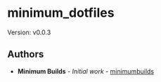 # minimum_dotfiles

Version: v0.0.3

## Authors

* **Minimum Builds** - *Initial work* - [minimumbuilds](https://github.com/minimumbuilds)
